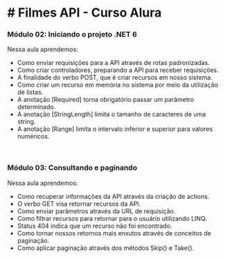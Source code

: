 <h1> # Filmes API - Curso Alura</h1>
<h3>Módulo 02: Iniciando o projeto .NET 6</h3>
<p>Nessa aula aprendemos:</p>
<ul>
  <li>Como enviar requisições para a API através de rotas padronizadas.</li>
  <li>Como criar controladores, preparando a API para receber requisições.</li>
  <li>A finalidade do verbo POST, que é criar recursos em nosso sistema.</li>
  <li>Como criar um recurso em memória no sistema por meio da utilização de listas.</li>
  <li>A anotação [Required] torna obrigatório passar um parâmetro determinado.</li>
  <li>A anotação [StringLength] limita o tamanho de caracteres de uma string.</li>
  <li>A anotação [Range] limita o intervalo inferior e superior para valores numéricos.</li>
</ul>
<br>
<h3>Módulo 03: Consultando e paginando</h3>
<p>Nessa aula aprendemos:</p>
<ul>
  <li>Como recuperar informações da API através da criação de actions.</li>
  <li>O verbo GET visa retornar recursos da API.</li>
  <li>Como enviar parâmetros através da URL de requisição.</li>
  <li>Como filtrar recursos para retornar para o usuário utilizando LINQ.</li>
  <li>Status 404 indica que um recurso não foi encontrado.</li>
  <li>Como tornar nossos retornos mais enxutos através de conceitos de paginação.</li>
  <li>Como aplicar paginação através dos métodos Skip() e Take().</li>
</ul>
